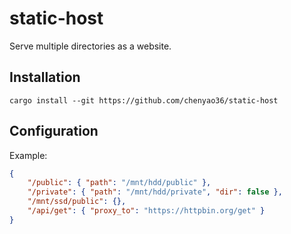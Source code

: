 # static-host

Serve multiple directories as a website.

## Installation

```shell
cargo install --git https://github.com/chenyao36/static-host
```

## Configuration

Example:
```json
{
    "/public": { "path": "/mnt/hdd/public" },
    "/private": { "path": "/mnt/hdd/private", "dir": false },
    "/mnt/ssd/public": {},
    "/api/get": { "proxy_to": "https://httpbin.org/get" }
}
```

